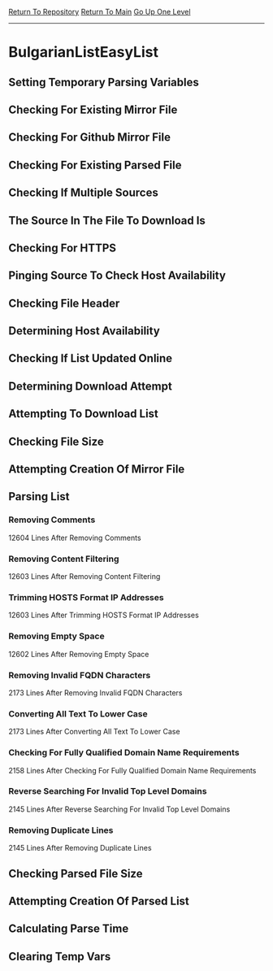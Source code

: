 [Return To Repository](https://github.com/deathbybandaid/piholeparser/)
[Return To Main](https://github.com/deathbybandaid/piholeparser/blob/master/RecentRunLogs/Mainlog.md)
[Go Up One Level](https://github.com/deathbybandaid/piholeparser/blob/master/RecentRunLogs/TopLevelScripts/30-Processing-Blacklists.md)
____________________________________
# BulgarianListEasyList
## Setting Temporary Parsing Variables
## Checking For Existing Mirror File
## Checking For Github Mirror File
## Checking For Existing Parsed File
## Checking If Multiple Sources
## The Source In The File To Download Is
## Checking For HTTPS
## Pinging Source To Check Host Availability
## Checking File Header
## Determining Host Availability
## Checking If List Updated Online
## Determining Download Attempt
## Attempting To Download List
## Checking File Size
## Attempting Creation Of Mirror File
## Parsing List
### Removing Comments
12604 Lines After Removing Comments
### Removing Content Filtering
12603 Lines After Removing Content Filtering
### Trimming HOSTS Format IP Addresses
12603 Lines After Trimming HOSTS Format IP Addresses
### Removing Empty Space
12602 Lines After Removing Empty Space
### Removing Invalid FQDN Characters
2173 Lines After Removing Invalid FQDN Characters
### Converting All Text To Lower Case
2173 Lines After Converting All Text To Lower Case
### Checking For Fully Qualified Domain Name Requirements
2158 Lines After Checking For Fully Qualified Domain Name Requirements
### Reverse Searching For Invalid Top Level Domains
2145 Lines After Reverse Searching For Invalid Top Level Domains
### Removing Duplicate Lines
2145 Lines After Removing Duplicate Lines
## Checking Parsed File Size
## Attempting Creation Of Parsed List
## Calculating Parse Time
## Clearing Temp Vars
